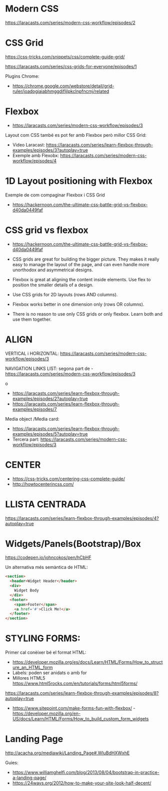 # Modern CSS

https://laracasts.com/series/modern-css-workflow/episodes/2

# CSS Grid

https://css-tricks.com/snippets/css/complete-guide-grid/

https://laracasts.com/series/css-grids-for-everyone/episodes/1

Plugins Chrome:

- https://chrome.google.com/webstore/detail/grid-ruler/joadogiaiabhmggdifljlpkclnpfncmj/related  

# Flexbox

- https://laracasts.com/series/modern-css-workflow/episodes/3

Layout com CSS també es pot fer amb Flexbox però millor CSS Grid:
- Video Laracast: https://laracasts.com/series/learn-flexbox-through-examples/episodes/3?autoplay=true
- Exemple amb Flexobx: https://laracasts.com/series/modern-css-workflow/episodes/4

# 1D Layout positioning with Flexbox

Exemple de com compaginar Flexbox i CSS Grid
- https://hackernoon.com/the-ultimate-css-battle-grid-vs-flexbox-d40da0449faf


# CSS grid vs flexbox

- https://hackernoon.com/the-ultimate-css-battle-grid-vs-flexbox-d40da0449faf

- CSS grids are great for building the bigger picture. They makes it really easy to manage the layout of the page, and can even handle more unorthodox and asymmetrical designs.
- Flexbox is great at aligning the content inside elements. Use flex to position the smaller details of a design.
- Use CSS grids for 2D layouts (rows AND columns).
- Flexbox works better in one dimension only (rows OR columns).
- There is no reason to use only CSS grids or only flexbox. Learn both and use them together.

# ALIGN

VERTICAL i HORIZONTAL: https://laracasts.com/series/modern-css-workflow/episodes/3

NAVIGATION LINKS LIST: segona part de
-https://laracasts.com/series/modern-css-workflow/episodes/3

o
- https://laracasts.com/series/learn-flexbox-through-examples/episodes/2?autoplay=true
- https://laracasts.com/series/learn-flexbox-through-examples/episodes/7

Media object /Media card:

- https://laracasts.com/series/learn-flexbox-through-examples/episodes/5?autoplay=true
- Tercera part: https://laracasts.com/series/modern-css-workflow/episodes/3

# CENTER

- https://css-tricks.com/centering-css-complete-guide/
- http://howtocenterincss.com/

# LLISTA CENTRADA

https://laracasts.com/series/learn-flexbox-through-examples/episodes/4?autoplay=true

# Widgets/Panels(Bootstrap)/Box

https://codepen.io/johncokos/pen/hCbHF

Un alternativa més semàntica de HTML:

```html
<section>
  <header>Widget Header</header>
  <div>
    Widget Body
  </div>
  <footer>
    <span>Footer</span>
    <a href='#'>Click Me!</a>
  </footer>
</section>
```

# STYLING FORMS:

Primer cal conèixer bé el format HTML:
- https://developer.mozilla.org/es/docs/Learn/HTML/Forms/How_to_structure_an_HTML_form
- Labels: poden ser anidats o amb for
- Millores HTML5 https://www.html5rocks.com/en/tutorials/forms/html5forms/

https://laracasts.com/series/learn-flexbox-through-examples/episodes/8?autoplay=true
- https://www.sitepoint.com/make-forms-fun-with-flexbox/
-https://developer.mozilla.org/en-US/docs/Learn/HTML/Forms/How_to_build_custom_form_widgets

# Landing Page

http://acacha.org/mediawiki/Landing_Page#.WluBdHXWxhE

Guies:
- https://www.williamghelfi.com/blog/2013/08/04/bootstrap-in-practice-a-landing-page/
- https://24ways.org/2012/how-to-make-your-site-look-half-decent/